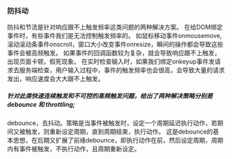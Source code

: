 ### 防抖动

防抖和节流是针对响应跟不上触发频率这类问题的两种解决方案。 在给DOM绑定事件时，有些事件我们是无法控制触发频率的。 
如鼠标移动事件onmousemove, 滚动滚动条事件onscroll，窗口大小改变事件onresize，瞬间的操作都会导致这些事件会被高频触发。 
如果事件的回调函数较为复杂，就会导致响应跟不上触发，出现页面卡顿，假死现象。 
在实时检查输入时，如果我们绑定onkeyup事件发请求去服务端检查，用户输入过程中，事件的触发频率也会很高，会导致大量的请求发出，响应速度会大大跟不上触发。

##### 针对此类快速连续触发和不可控的高频触发问题，给出了两种解决策略分别是debounce 和 throttling;


debounce，去抖动。策略是当事件被触发时，设定一个周期延迟执行动作，若期间又被触发，则重新设定周期，直到周期结束，执行动作。 
这是debounce的基本思想，在后期又扩展了前缘debounce，即执行动作在前，然后设定周期，周期内有事件被触发，不执行动作，且周期重新设定。


